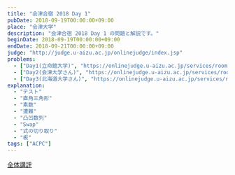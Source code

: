 ```yaml
---
title: "会津合宿 2018 Day 1"
pubDate: 2018-09-19T00:00:00+09:00
place: "会津大学"
description: "会津合宿 2018 Day 1 の問題と解説です。"
beginDate: 2018-09-19T00:00:00+09:00
endDate: 2018-09-21T00:00:00+09:00
judge: "http://judge.u-aizu.ac.jp/onlinejudge/index.jsp"
problems:
  - ["Day1(立命館大学)", "https://onlinejudge.u-aizu.ac.jp/services/room.html#ACPC2018Day1"]
  - ["Day2(会津大学さん)", "https://onlinejudge.u-aizu.ac.jp/services/room.html#ACPC2018Day2"]
  - ["Day3(北海道大学さん)", "https://onlinejudge.u-aizu.ac.jp/services/room.html#ACPC2018Day2"]
explanation:
  - "テスト"
  - "直角三角形"
  - "素数"
  - "遭難"
  - "凸凹数列"
  - "Swap"
  - "式の切り取り"
  - "板"
tags: ["ACPC"]
---
```

<a href="/contestData/rupc2019/kohyo.pdf">全体講評</a>


